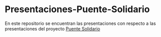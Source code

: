 # Presentaciones-Puente-Solidario
En este repositorio se encuentran las presentaciones con respecto a las presentaciones del proyecto [Puente Solidario](https://github.com/maxiiisss/Puente-Solidario)
